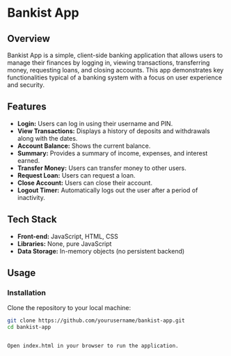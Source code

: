 # Bankist App

## Overview

Bankist App is a simple, client-side banking application that allows users to manage their finances by logging in, viewing transactions, transferring money, requesting loans, and closing accounts. This app demonstrates key functionalities typical of a banking system with a focus on user experience and security.

## Features

- **Login:** Users can log in using their username and PIN.
- **View Transactions:** Displays a history of deposits and withdrawals along with the dates.
- **Account Balance:** Shows the current balance.
- **Summary:** Provides a summary of income, expenses, and interest earned.
- **Transfer Money:** Users can transfer money to other users.
- **Request Loan:** Users can request a loan.
- **Close Account:** Users can close their account.
- **Logout Timer:** Automatically logs out the user after a period of inactivity.

## Tech Stack

- **Front-end:** JavaScript, HTML, CSS
- **Libraries:** None, pure JavaScript
- **Data Storage:** In-memory objects (no persistent backend)

## Usage

### Installation

Clone the repository to your local machine:

```sh
git clone https://github.com/yourusername/bankist-app.git
cd bankist-app


Open index.html in your browser to run the application.
